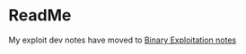 # ReadMe   
My exploit dev notes have moved to [Binary Exploitation notes](https://github.com/lw8192/Purple-Team-Scripts/blob/main/Assembly/Binary_Exploitation.md)           
  
